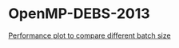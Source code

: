 # OpenMP-DEBS-2013


[Performance plot to compare different batch size](https://marckw94.github.io/OpenMP-DEBS-2013/PerformancePlot.html)
